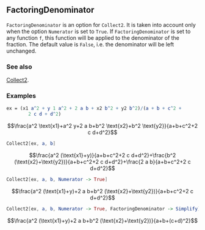 ## FactoringDenominator

`FactoringDenominator` is an option for `Collect2`. It is taken into account only when the option `Numerator` is set to `True`. If `FactoringDenominator` is set to any function `f`, this function will be applied to the denominator of the fraction. The default value is `False`, i.e. the denominator will be left unchanged.

### See also

[Collect2](Collect2).

### Examples

```mathematica
ex = (x1 a^2 + y 1 a^2 + 2 a b + x2 b^2 + y2 b^2)/(a + b + c^2 + 
    	2 c d + d^2)
```

$$\frac{a^2 \text{x1}+a^2 y+2 a b+b^2 \text{x2}+b^2 \text{y2}}{a+b+c^2+2 c d+d^2}$$

```mathematica
Collect2[ex, a, b]
```

$$\frac{a^2 (\text{x1}+y)}{a+b+c^2+2 c d+d^2}+\frac{b^2 (\text{x2}+\text{y2})}{a+b+c^2+2 c d+d^2}+\frac{2 a b}{a+b+c^2+2 c d+d^2}$$

```mathematica
Collect2[ex, a, b, Numerator -> True]
```

$$\frac{a^2 (\text{x1}+y)+2 a b+b^2 (\text{x2}+\text{y2})}{a+b+c^2+2 c d+d^2}$$

```mathematica
Collect2[ex, a, b, Numerator -> True, FactoringDenominator -> Simplify]
```

$$\frac{a^2 (\text{x1}+y)+2 a b+b^2 (\text{x2}+\text{y2})}{a+b+(c+d)^2}$$